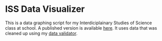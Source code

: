 # ISS Data Visualizer
This is a data graphing script for my Interdiciplainary Studies of Science class at school. A published version is available [here](http://yoerik.com/ISSDataVisualization/).  It uses data that was cleaned up using my [data validator](https://github.com/widakay/ISS-Data-Validator).
